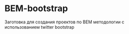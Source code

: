 # BEM-bootstrap

Заготовка для создания проектов по BEM методологии c использованием twitter bootstrap